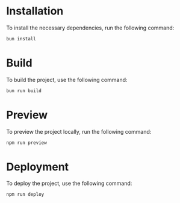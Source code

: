 # Installation

To install the necessary dependencies, run the following command:

```bash
bun install
```

# Build

To build the project, use the following command:

```bash
bun run build
```

# Preview

To preview the project locally, run the following command:

```bash
npm run preview
```

# Deployment

To deploy the project, use the following command:

```bash
npm run deploy
```
